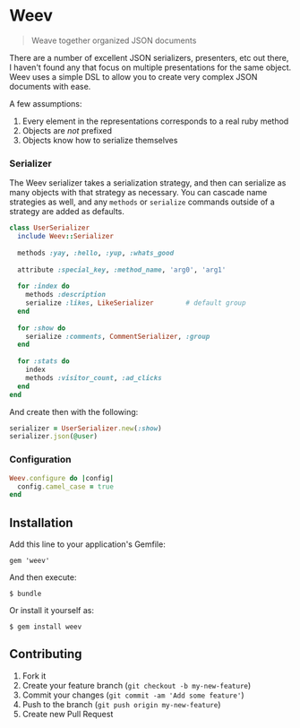 # Weev

> Weave together organized JSON documents

There are a number of excellent JSON serializers, presenters, etc out there, I haven't found any that focus on multiple presentations for the same object. Weev uses a simple DSL to allow you to create very complex JSON documents with ease.

A few assumptions:

1. Every element in the representations corresponds to a real ruby method
2. Objects are *not* prefixed
3. Objects know how to serialize themselves

### Serializer

The Weev serializer takes a serialization strategy, and then can serialize as many objects with that strategy as necessary. You can cascade name strategies as well, and any `methods` or `serialize` commands outside of a strategy are added as defaults. 

```ruby
class UserSerializer
  include Weev::Serializer
  
  methods :yay, :hello, :yup, :whats_good
  
  attribute :special_key, :method_name, 'arg0', 'arg1'
  
  for :index do
    methods :description
    serialize :likes, LikeSerializer        # default group
  end
  
  for :show do
    serialize :comments, CommentSerializer, :group
  end
  
  for :stats do
    index
    methods :visitor_count, :ad_clicks
  end
end
````

And create then with the following:

```ruby
serializer = UserSerializer.new(:show)
serializer.json(@user)
```

### Configuration

```ruby
Weev.configure do |config|
  config.camel_case = true
end
```

## Installation

Add this line to your application's Gemfile:

    gem 'weev'

And then execute:

    $ bundle

Or install it yourself as:

    $ gem install weev

## Contributing

1. Fork it
2. Create your feature branch (`git checkout -b my-new-feature`)
3. Commit your changes (`git commit -am 'Add some feature'`)
4. Push to the branch (`git push origin my-new-feature`)
5. Create new Pull Request
